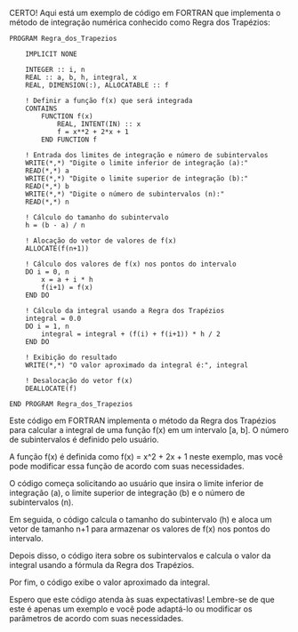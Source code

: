 CERTO! Aqui está um exemplo de código em FORTRAN que implementa o método de integração numérica conhecido como Regra dos Trapézios:

```
PROGRAM Regra_dos_Trapezios

    IMPLICIT NONE

    INTEGER :: i, n
    REAL :: a, b, h, integral, x
    REAL, DIMENSION(:), ALLOCATABLE :: f

    ! Definir a função f(x) que será integrada
    CONTAINS
        FUNCTION f(x)
            REAL, INTENT(IN) :: x
            f = x**2 + 2*x + 1
        END FUNCTION f

    ! Entrada dos limites de integração e número de subintervalos
    WRITE(*,*) "Digite o limite inferior de integração (a):"
    READ(*,*) a
    WRITE(*,*) "Digite o limite superior de integração (b):"
    READ(*,*) b
    WRITE(*,*) "Digite o número de subintervalos (n):"
    READ(*,*) n

    ! Cálculo do tamanho do subintervalo
    h = (b - a) / n

    ! Alocação do vetor de valores de f(x)
    ALLOCATE(f(n+1))

    ! Cálculo dos valores de f(x) nos pontos do intervalo
    DO i = 0, n
        x = a + i * h
        f(i+1) = f(x)
    END DO

    ! Cálculo da integral usando a Regra dos Trapézios
    integral = 0.0
    DO i = 1, n
        integral = integral + (f(i) + f(i+1)) * h / 2
    END DO

    ! Exibição do resultado
    WRITE(*,*) "O valor aproximado da integral é:", integral

    ! Desalocação do vetor f(x)
    DEALLOCATE(f)

END PROGRAM Regra_dos_Trapezios
```

Este código em FORTRAN implementa o método da Regra dos Trapézios para calcular a integral de uma função f(x) em um intervalo [a, b]. O número de subintervalos é definido pelo usuário.

A função f(x) é definida como f(x) = x^2 + 2x + 1 neste exemplo, mas você pode modificar essa função de acordo com suas necessidades.

O código começa solicitando ao usuário que insira o limite inferior de integração (a), o limite superior de integração (b) e o número de subintervalos (n).

Em seguida, o código calcula o tamanho do subintervalo (h) e aloca um vetor de tamanho n+1 para armazenar os valores de f(x) nos pontos do intervalo.

Depois disso, o código itera sobre os subintervalos e calcula o valor da integral usando a fórmula da Regra dos Trapézios.

Por fim, o código exibe o valor aproximado da integral.

Espero que este código atenda às suas expectativas! Lembre-se de que este é apenas um exemplo e você pode adaptá-lo ou modificar os parâmetros de acordo com suas necessidades.